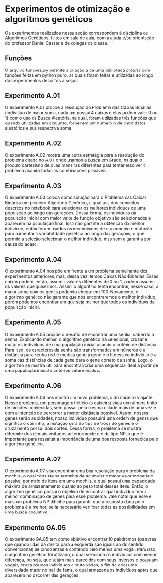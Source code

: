 # Experimentos de otimização e algoritmos genéticos

Os experimentos realizados nessa seção correspondem à disciplina de Algoritmos Genéticos, feitos em sala de aula, com a ajuda e/ou orientação do professor Daniel Cassar e de colegas de classe.

## Funções

O arquivo funcoes.py permite a criação a de uma biblioteca própria com funções feitas em python puro, as quais foram feitas e utilizadas ao longo dos experimentos descritos a seguir.

## Experimento A.01

O experimento A.01 propõe a resolução do Problema das Caixas Binárias (individuo de maior soma, cada um possui 4 caixas e elas podem valer 0 ou 1) com o uso da Busca Aleatória, na qual, foram utilizadas três funções que quando utilizadas em conjunto, fornecem um número n de candidatos aleatórios e sua respectiva soma.

## Experimento A.02

O experimento A.02 mostra uma outra estratégia para a resolução do problema citado no A.01, onde usamos a Busca em Grade, na qual o produto cartesiano de duas maneiras diferentes para tentar resolver o problema usando todas as combinações possíveis.

## Experimento A.03

O experimento A.03 coloca como solução para o Problema das Caixas Binárias um primeiro Algoritmo Genérico, o qual usa dos conceitos descritos no notebook para selecionar os melhores individuos de uma população ao longo das gerações. Dessa forma, os individuos da população inicial com maior valor de função objetivo são selecionados e aparecem na população final. Isso não garante a obtenção do melhor individuo, então foram usados os mecanismos de cruzamento e mutação para aumentar a variabilidade genética ao longo das gerações, o que permite a seleção selecionar o melhor individuo, mas sem a garantia por causa do acaso.

## Experimento A.04

O experimento A.04 nos põe em frente a um problema semelhante dos experimentos anteriores, mas, dessa vez, temos Caixas Não-Binárias. Essas caixas podem, então, assumir valores diferentes de 0 ou 1, podem assumir os valores que quisermos. Assim, o algoritmo tenta encontrar, nesse caso, a maior soma com os genes podendo chegar em 100. Novamente, o algoritmo genético não garante que nós encontraremos o melhor indivíduo, porém podemos encontrar um que seja melhor que todos os indivíduos da população inicial.

## Experimento A.05

O experimento A.05 propõe o desafio de encontrar uma senha, sabendo a senha. Explicando melhor, o algoritmo genético irá selecionar, cruzar e mutar os indivíduos de uma população inicial usando o critério de distância. Para isso, os caracteres da senha são transformados em números e a distância para senha real é medida gene à gene e o fitness do indivíduo é a soma das distâncias de cada gene para o gene correto da senha. Logo, o algoritmo se mostra útil para encontrar/criar uma sequência ideal a partir de uma população inicial e critérios determinados.

## Experimento A.06

O experimento A.06 nos mostra um novo problema, o do caixeiro viajante. Nesse problema, um personagem fictício (o caixeiro) viaja um número finito de cidades conhecidas, sem passar pela mesma cidade mais de uma vez e com a intenção de percorrer a menor distância possível. Assim, nossos genes serão as cidades, nosso indivíduo possuirá uma ordem de genes que significa o caminho, a mutação será do tipo de troca de genes e o cruzamento possui dois cortes. Dessa forma, o problema se mostra diferente dos demais visitados anteriormente e é do tipo NP, o que é importante para ressaltar a importância de uma boa resposta fornecida pelo algoritmo genético.

##  Experimento A.07

O experimento A.07 visa encontrar uma boa resolução para o problema da mochila, o qual consiste na tentativa de acumular o maior valor monetário possível por meio de itens em uma mochila, a qual possui uma capacidade máxima de armazenamento quanto ao peso total desses itens. Então, o algoritmo genético possui o objetivo de encontrar qual indivíduo tem a melhor combinação de genes para esse problema. Vale notar que esse é mais um problema NP difícil e para garantir que a resposta dada pelo problema é a melhor, seria necessário verificar todas as possibilidades em uma busca exaustiva.

## Experimento GA.05

O experimento GA.05 tem como objetivo encontrar 10 palídromos (palavras que quando lidas da direita para a esquerda são iguais ao do sentido convencional) de cinco letras e contendo pelo menos uma vogal. Para isso, o algoritmo genético foi utlizado, o qual seleciona os indivíduos com menor diferença, ou seja, que sejam mais parecidos com seus inversos e possuam vogais, cruza poucos indivíduos e muta vários, a fim de criar uma diversidade maior no hall da fama, o qual armazena os indivíduos aptos que aparecem no decorrer das gerações.